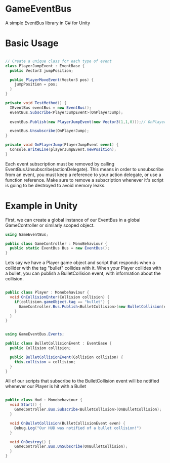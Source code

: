 # GameEventBus
A simple EventBus library in C# for Unity

# Basic Usage

```c#

// Create a unique class for each type of event
class PlayerJumpEvent : EventBase {
  public Vector3 jumpPosition;

  public PlayerMoveEvent(Vector3 pos) {
    jumpPosition = pos;
  }
}

private void TestMethod() {
  IEventBus eventBus = new EventBus();
  eventBus.Subscribe<PlayerJumpEvent>(OnPlayerJump); 
   
  eventBus.Publish(new PlayerJumpEvent(new Vector3(1,1,0)));// OnPlayerJump will be invoked

  eventBus.Unsubscribe(OnPlayerJump);
}

private void OnPlayerJump(PlayerJumpEvent event) {
  Console.WriteLine(playerJumpEvent.newPosition);
}

```
Each event subscription must be removed by calling EventBus.Unsubscribe(actionDelegate). This means in order to
unsubscribe from an event, you must keep a reference to your action delegate, or use a function reference.
Make sure to remove a subscription whenever it's script is going to be destroyed to avoid memory leaks.

# Example in Unity

First, we can create a global instance of our EventBus in a global GameController or similarly scoped object.

```csharp
using GameEventBus;

public class GameController : MonoBehaviour {
  public static EventBus Bus = new EventBus();
}
```

Lets say we have a Player game object and script that responds when a collider with the tag "bullet" collides with it.
When your Player collides with a bullet, you can publish a BulletCollision event, with information about the collision.

```csharp

public class Player : Monobehaviour {
  void OnCollisionEnter(Collision collision) {
    if(collision.gameObject.tag == "bullet") {
      GameController.Bus.Publish<BulletCollision>(new BulletCollision(collision));
    }
  }
}


using GameEventBus.Events;

public class BulletCollisionEvent : EventBase {
  public Collision collision;

  public BulletCollisionEvent(Collision collision) {
    this.collision = collision;
  }
}

```
All of our scripts that subscribe to the BulletCollision event will be notified whenever our Player is hit with
a Bullet

```csharp

public class Hud : Monobehaviour {
  void Start() {
    GameController.Bus.Subscribe<BulletCollision>(OnBulletCollision);
  }

  void OnBulletCollision(BulletCollisionEvent even) {
    Debug.Log("Our HUD was notified of a bullet collision!")
  }

  void OnDestroy() {
    GameController.Bus.UnSubscribe(OnBulletCollision);
  }
}

```
